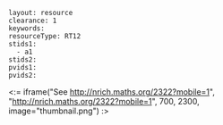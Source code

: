 ````
layout: resource
clearance: 1
keywords:
resourceType: RT12
stids1: 
  - a1
stids2:
pvids1:
pvids2:

````

<:= iframe("See http://nrich.maths.org/2322?mobile=1", "http://nrich.maths.org/2322?mobile=1", 700, 2300, image="thumbnail.png") :>

